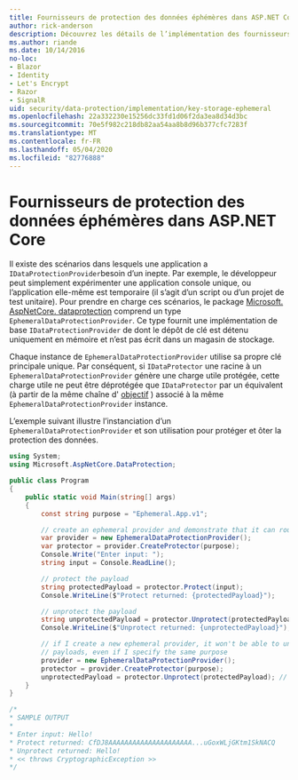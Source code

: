 ```yaml
---
title: Fournisseurs de protection des données éphémères dans ASP.NET Core
author: rick-anderson
description: Découvrez les détails de l’implémentation des fournisseurs de protection des données ASP.NET Core éphémères.
ms.author: riande
ms.date: 10/14/2016
no-loc:
- Blazor
- Identity
- Let's Encrypt
- Razor
- SignalR
uid: security/data-protection/implementation/key-storage-ephemeral
ms.openlocfilehash: 22a332230e15256dc33fd1d06f2da3ea8d34d3bc
ms.sourcegitcommit: 70e5f982c218db82aa54aa8b8d96b377cfc7283f
ms.translationtype: MT
ms.contentlocale: fr-FR
ms.lasthandoff: 05/04/2020
ms.locfileid: "82776888"
---
```

# <a name="ephemeral-data-protection-providers-in-aspnet-core"></a>Fournisseurs de protection des données éphémères dans ASP.NET Core

<a name="data-protection-implementation-key-storage-ephemeral"></a>

Il existe des scénarios dans lesquels une application a `IDataProtectionProvider`besoin d’un inepte. Par exemple, le développeur peut simplement expérimenter une application console unique, ou l’application elle-même est temporaire (il s’agit d’un script ou d’un projet de test unitaire). Pour prendre en charge ces scénarios, le package [Microsoft. AspNetCore. dataprotection](https://www.nuget.org/packages/Microsoft.AspNetCore.DataProtection/) comprend un type `EphemeralDataProtectionProvider`. Ce type fournit une implémentation de base `IDataProtectionProvider` de dont le dépôt de clé est détenu uniquement en mémoire et n’est pas écrit dans un magasin de stockage.

Chaque instance de `EphemeralDataProtectionProvider` utilise sa propre clé principale unique. Par conséquent, si `IDataProtector` une racine à un `EphemeralDataProtectionProvider` génère une charge utile protégée, cette charge utile ne peut être déprotégée que `IDataProtector` par un équivalent (à partir de la même chaîne d' [objectif](xref:security/data-protection/consumer-apis/purpose-strings#data-protection-consumer-apis-purposes) ) associé à la même `EphemeralDataProtectionProvider` instance.

L’exemple suivant illustre l’instanciation d’un `EphemeralDataProtectionProvider` et son utilisation pour protéger et ôter la protection des données.

```csharp
using System;
using Microsoft.AspNetCore.DataProtection;

public class Program
{
    public static void Main(string[] args)
    {
        const string purpose = "Ephemeral.App.v1";

        // create an ephemeral provider and demonstrate that it can round-trip a payload
        var provider = new EphemeralDataProtectionProvider();
        var protector = provider.CreateProtector(purpose);
        Console.Write("Enter input: ");
        string input = Console.ReadLine();

        // protect the payload
        string protectedPayload = protector.Protect(input);
        Console.WriteLine($"Protect returned: {protectedPayload}");

        // unprotect the payload
        string unprotectedPayload = protector.Unprotect(protectedPayload);
        Console.WriteLine($"Unprotect returned: {unprotectedPayload}");

        // if I create a new ephemeral provider, it won't be able to unprotect existing
        // payloads, even if I specify the same purpose
        provider = new EphemeralDataProtectionProvider();
        protector = provider.CreateProtector(purpose);
        unprotectedPayload = protector.Unprotect(protectedPayload); // THROWS
    }
}

/*
* SAMPLE OUTPUT
*
* Enter input: Hello!
* Protect returned: CfDJ8AAAAAAAAAAAAAAAAAAAAA...uGoxWLjGKtm1SkNACQ
* Unprotect returned: Hello!
* << throws CryptographicException >>
*/
```
